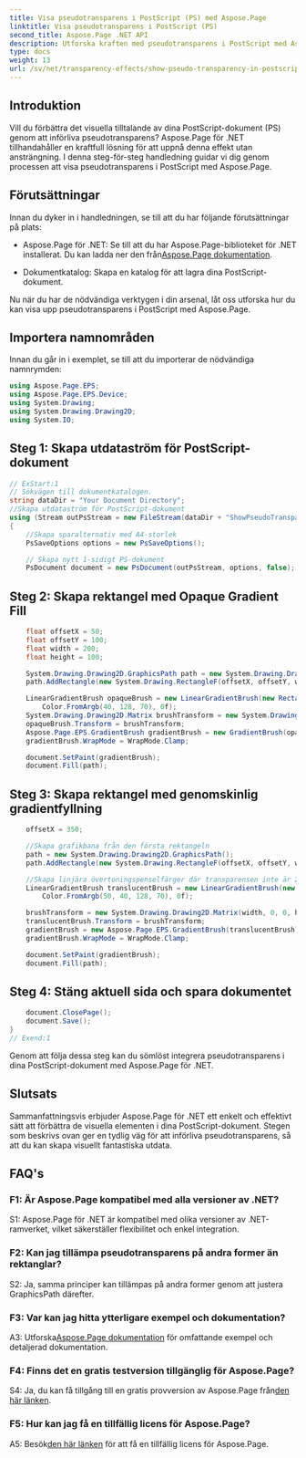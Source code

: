 ```yaml
---
title: Visa pseudotransparens i PostScript (PS) med Aspose.Page
linktitle: Visa pseudotransparens i PostScript (PS)
second_title: Aspose.Page .NET API
description: Utforska kraften med pseudotransparens i PostScript med Aspose.Page för .NET. Följ vår steg-för-steg-guide för visuellt fantastiska dokument.
type: docs
weight: 13
url: /sv/net/transparency-effects/show-pseudo-transparency-in-postscript-ps/
---
```

## Introduktion

Vill du förbättra det visuella tilltalande av dina PostScript-dokument (PS) genom att införliva pseudotransparens? Aspose.Page för .NET tillhandahåller en kraftfull lösning för att uppnå denna effekt utan ansträngning. I denna steg-för-steg handledning guidar vi dig genom processen att visa pseudotransparens i PostScript med Aspose.Page.

## Förutsättningar

Innan du dyker in i handledningen, se till att du har följande förutsättningar på plats:

- Aspose.Page för .NET: Se till att du har Aspose.Page-biblioteket för .NET installerat. Du kan ladda ner den från[Aspose.Page dokumentation](https://reference.aspose.com/page/net/).

- Dokumentkatalog: Skapa en katalog för att lagra dina PostScript-dokument.

Nu när du har de nödvändiga verktygen i din arsenal, låt oss utforska hur du kan visa upp pseudotransparens i PostScript med Aspose.Page.

## Importera namnområden

Innan du går in i exemplet, se till att du importerar de nödvändiga namnrymden:

```csharp
using Aspose.Page.EPS;
using Aspose.Page.EPS.Device;
using System.Drawing;
using System.Drawing.Drawing2D;
using System.IO;
```

## Steg 1: Skapa utdataström för PostScript-dokument

```csharp
// ExStart:1
// Sökvägen till dokumentkatalogen.
string dataDir = "Your Document Directory";
//Skapa utdataström för PostScript-dokument
using (Stream outPsStream = new FileStream(dataDir + "ShowPseudoTransparency_outPS.ps", FileMode.Create))
{
	//Skapa sparalternativ med A4-storlek
	PsSaveOptions options = new PsSaveOptions();

	// Skapa nytt 1-sidigt PS-dokument
	PsDocument document = new PsDocument(outPsStream, options, false);
```

## Steg 2: Skapa rektangel med Opaque Gradient Fill

```csharp
	float offsetX = 50;
	float offsetY = 100;
	float width = 200;
	float height = 100;

	System.Drawing.Drawing2D.GraphicsPath path = new System.Drawing.Drawing2D.GraphicsPath();
	path.AddRectangle(new System.Drawing.RectangleF(offsetX, offsetY, width, height));

	LinearGradientBrush opaqueBrush = new LinearGradientBrush(new RectangleF(0, 0, 200, 100), Color.FromArgb(0, 0, 0),
		Color.FromArgb(40, 128, 70), 0f);
	System.Drawing.Drawing2D.Matrix brushTransform = new System.Drawing.Drawing2D.Matrix(width, 0, 0, height, offsetX, offsetY);
	opaqueBrush.Transform = brushTransform;
	Aspose.Page.EPS.GradientBrush gradientBrush = new GradientBrush(opaqueBrush);
	gradientBrush.WrapMode = WrapMode.Clamp;

	document.SetPaint(gradientBrush);
	document.Fill(path);
```

## Steg 3: Skapa rektangel med genomskinlig gradientfyllning

```csharp
	offsetX = 350;

	//Skapa grafikbana från den första rektangeln
	path = new System.Drawing.Drawing2D.GraphicsPath();
	path.AddRectangle(new System.Drawing.RectangleF(offsetX, offsetY, width, height));

	//Skapa linjära övertoningspenselfärger där transparensen inte är 255, utan 150 och 50. Så den är genomskinlig.
	LinearGradientBrush translucentBrush = new LinearGradientBrush(new RectangleF(0, 0, width, height), Color.FromArgb(150, 0, 0, 0),
		Color.FromArgb(50, 40, 128, 70), 0f);

	brushTransform = new System.Drawing.Drawing2D.Matrix(width, 0, 0, height, offsetX, offsetY);
	translucentBrush.Transform = brushTransform;
	gradientBrush = new Aspose.Page.EPS.GradientBrush(translucentBrush);
	gradientBrush.WrapMode = WrapMode.Clamp;

	document.SetPaint(gradientBrush);
	document.Fill(path);
```

## Steg 4: Stäng aktuell sida och spara dokumentet

```csharp
	document.ClosePage();
	document.Save();
}
// Exend:1
```

Genom att följa dessa steg kan du sömlöst integrera pseudotransparens i dina PostScript-dokument med Aspose.Page för .NET.

## Slutsats

Sammanfattningsvis erbjuder Aspose.Page för .NET ett enkelt och effektivt sätt att förbättra de visuella elementen i dina PostScript-dokument. Stegen som beskrivs ovan ger en tydlig väg för att införliva pseudotransparens, så att du kan skapa visuellt fantastiska utdata.

## FAQ's

### F1: Är Aspose.Page kompatibel med alla versioner av .NET?

S1: Aspose.Page för .NET är kompatibel med olika versioner av .NET-ramverket, vilket säkerställer flexibilitet och enkel integration.

### F2: Kan jag tillämpa pseudotransparens på andra former än rektanglar?

S2: Ja, samma principer kan tillämpas på andra former genom att justera GraphicsPath därefter.

### F3: Var kan jag hitta ytterligare exempel och dokumentation?

 A3: Utforska[Aspose.Page dokumentation](https://reference.aspose.com/page/net/) för omfattande exempel och detaljerad dokumentation.

### F4: Finns det en gratis testversion tillgänglig för Aspose.Page?

 S4: Ja, du kan få tillgång till en gratis provversion av Aspose.Page från[den här länken](https://releases.aspose.com/).

### F5: Hur kan jag få en tillfällig licens för Aspose.Page?

 A5: Besök[den här länken](https://purchase.aspose.com/temporary-license/) för att få en tillfällig licens för Aspose.Page.